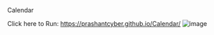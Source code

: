 Calendar 


Click here to Run: https://prashantcyber.github.io/Calendar/
![image](https://github.com/user-attachments/assets/33698849-54d0-4d64-b1bc-1319865de7d1)

